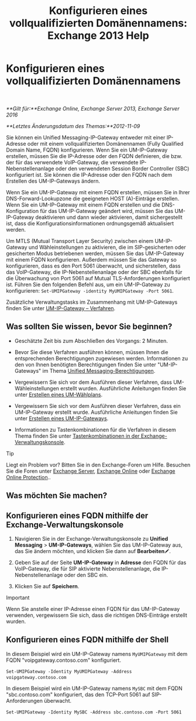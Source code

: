 ﻿---
title: 'Konfigurieren eines vollqualifizierten Domänennamens: Exchange 2013 Help'
TOCTitle: Konfigurieren eines vollqualifizierten Domänennamens
ms:assetid: af093f87-59b7-44a8-a9a2-8f17f0cc7db8
ms:mtpsurl: https://technet.microsoft.com/de-de/library/Ee423553(v=EXCHG.150)
ms:contentKeyID: 50476483
ms.date: 04/24/2018
mtps_version: v=EXCHG.150
ms.translationtype: HT
---

# Konfigurieren eines vollqualifizierten Domänennamens

 

_**Gilt für:**Exchange Online, Exchange Server 2013, Exchange Server 2016_

_**Letztes Änderungsdatum des Themas:**2012-11-09_

Sie können ein Unified Messaging-IP-Gateway entweder mit einer IP-Adresse oder mit einem vollqualifizierten Domänennamen (Fully Qualified Domain Name, FQDN) konfigurieren. Wenn Sie ein UM-IP-Gateway erstellen, müssen Sie die IP-Adresse oder den FQDN definieren, die bzw. der für das verwendete VoIP-Gateway, die verwendete IP-Nebenstellenanlage oder den verwendeten Session Border Controller (SBC) konfiguriert ist. Sie können die IP-Adresse oder den FQDN nach dem Erstellen des UM-IP-Gateways ändern.

Wenn Sie ein UM-IP-Gateway mit einem FQDN erstellen, müssen Sie in Ihrer DNS-Forward-Lookupzone die geeigneten HOST (A)-Einträge erstellen. Wenn Sie ein UM-IP-Gateway mit einem FQDN erstellen und die DNS-Konfiguration für das UM-IP-Gateway geändert wird, müssen Sie das UM-IP-Gateway deaktivieren und dann wieder aktivieren, damit sichergestellt ist, dass die Konfigurationsinformationen ordnungsgemäß aktualisiert werden.

Um MTLS (Mutual Transport Layer Security) zwischen einem UM-IP-Gateway und Wähleinstellungen zu aktivieren, die im SIP-gesicherten oder gesicherten Modus betriebenen werden, müssen Sie das UM-IP-Gateway mit einem FQDN konfigurieren. Außerdem müssen Sie das Gateway so konfigurieren, dass es den Port 5061 überwacht, und sicherstellen, dass das VoIP-Gateway, die IP-Nebenstellenanlage oder der SBC ebenfalls für die Überwachung von Port 5061 auf Mutual TLS-Anforderungen konfiguriert ist. Führen Sie den folgenden Befehl aus, um ein UM-IP-Gateway zu konfigurieren: `Set-UMIPGateway -identity MyUMIPGateway -Port 5061`.

Zusätzliche Verwaltungstasks im Zusammenhang mit UM-IP-Gateways finden Sie unter [UM-IP-Gateway – Verfahren](um-ip-gateway-procedures-exchange-2013-help.md).

## Was sollten Sie wissen, bevor Sie beginnen?

  - Geschätzte Zeit bis zum Abschließen des Vorgangs: 2 Minuten.

  - Bevor Sie diese Verfahren ausführen können, müssen Ihnen die entsprechenden Berechtigungen zugewiesen werden. Informationen zu den von Ihnen benötigten Berechtigungen finden Sie unter "UM-IP-Gateways" im Thema [Unified Messaging-Berechtigungen](unified-messaging-permissions-exchange-2013-help.md).

  - Vergewissern Sie sich vor dem Ausführen dieser Verfahren, dass UM-Wähleinstellungen erstellt wurden. Ausführliche Anleitungen finden Sie unter [Erstellen eines UM-Wählplans](create-a-um-dial-plan-exchange-2013-help.md).

  - Vergewissern Sie sich vor dem Ausführen dieser Verfahren, dass ein UM-IP-Gateway erstellt wurde. Ausführliche Anleitungen finden Sie unter [Erstellen eines UM-IP-Gateways](create-a-um-ip-gateway-exchange-2013-help.md).

  - Informationen zu Tastenkombinationen für die Verfahren in diesem Thema finden Sie unter [Tastenkombinationen in der Exchange-Verwaltungskonsole](keyboard-shortcuts-in-the-exchange-admin-center-exchange-online-protection-help.md).


> [!TIP]
> Liegt ein Problem vor? Bitten Sie in den Exchange-Foren um Hilfe. Besuchen Sie die Foren unter <A href="https://go.microsoft.com/fwlink/p/?linkid=60612">Exchange Server</A>, <A href="https://go.microsoft.com/fwlink/p/?linkid=267542">Exchange Online</A> oder <A href="https://go.microsoft.com/fwlink/p/?linkid=285351">Exchange Online Protection</A>..



## Was möchten Sie machen?

## Konfigurieren eines FQDN mithilfe der Exchange-Verwaltungskonsole

1.  Navigieren Sie in der Exchange-Verwaltungskonsole zu **Unified Messaging** \> **UM-IP-Gateways**, wählen Sie das UM-IP-Gateway aus, das Sie ändern möchten, und klicken Sie dann auf **Bearbeiten**![Bearbeitungssymbol](images/Bb124582.6f53ccb2-1f13-4c02-bea0-30690e6ea71d(EXCHG.150).gif "Bearbeitungssymbol").

2.  Geben Sie auf der Seite **UM-IP-Gateway** in **Adresse** den FQDN für das VoIP-Gateway, die für SIP aktivierte Nebenstellenanlage, die IP-Nebenstellenanlage oder den SBC ein.

3.  Klicken Sie auf **Speichern**.


> [!IMPORTANT]
> Wenn Sie anstelle einer IP-Adresse einen FQDN für das UM-IP-Gateway verwenden, vergewissern Sie sich, dass die richtigen DNS-Einträge erstellt wurden.



## Konfigurieren eines FQDN mithilfe der Shell

In diesem Beispiel wird ein UM-IP-Gateway namens `MyUMIPGateway` mit dem FQDN "voipgateway.contoso.com" konfiguriert.

    Set-UMIPGateway -Identity MyUMIPGateway -Address voipgateway.contoso.com

In diesem Beispiel wird ein UM-IP-Gateway namens `MySBC` mit dem FQDN "sbc.contoso.com" konfiguriert, das den TCP-Port 5061 auf SIP-Anforderungen überwacht.

    Set-UMIPGateway -Identity MySBC -Address sbc.contoso.com -Port 5061

